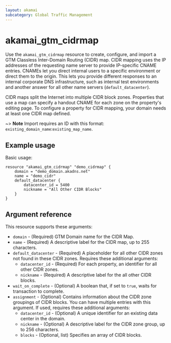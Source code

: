```yaml
---
layout: akamai
subcategory: Global Traffic Management  
---
```


# akamai_gtm_cidrmap

Use the `akamai_gtm_cidrmap` resource to create, configure, and import a GTM Classless Inter-Domain Routing (CIDR) map. CIDR mapping uses the IP addresses of the requesting name server to provide IP-specific CNAME entries. CNAMEs let you direct internal users to a specific environment or direct them to the origin. This lets you provide different responses to an internal corporate DNS infrastructure, such as internal test environments and another answer for all other name servers (`default_datacenter`).

 CIDR maps split the Internet into multiple CIDR block zones. Properties that use a map can specify a handout CNAME for each zone on the property's editing page. To configure a property for CIDR mapping, your domain needs at least one CIDR map defined.

~> **Note** Import requires an ID with this format: `existing_domain_name`:`existing_map_name`.

## Example usage

Basic usage:

```
resource "akamai_gtm_cidrmap" "demo_cidrmap" {
    domain = "demo_domain.akadns.net"
    name = "demo_cidr"
    default_datacenter {
        datacenter_id = 5400
        nickname = "All Other CIDR Blocks"
    }
}
```

## Argument reference

This resource supports these arguments:

* `domain` - (Required) GTM Domain name for the CIDR Map.
* `name` - (Required) A descriptive label for the CIDR map, up to 255 characters.
* `default_datacenter` - (Required) A placeholder for all other CIDR zones not found in these CIDR zones. Requires these additional arguments:
  * `datacenter_id` - (Required) For each property, an identifier for all other CIDR zones.
  * `nickname` - (Required) A descriptive label for the all other CIDR blocks.
* `wait_on_complete` - (Optional) A boolean that, if set to `true`, waits for transaction to complete.
* `assignment` - (Optional) Contains information about the CIDR zone groupings of CIDR blocks. You can have multiple entries with this argument. If used, requires these additional arguments:
  * `datacenter_id` - (Optional) A unique identifier for an existing data center in the domain.
  * `nickname` - (Optional) A descriptive label for the CIDR zone group, up to 256 characters.
  * `blocks` - (Optional, list) Specifies an array of CIDR blocks.
